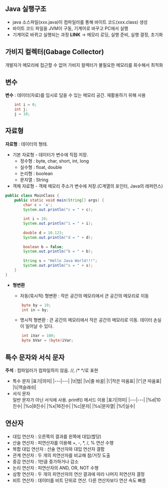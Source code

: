 ## Java 실행구조
 * java 소스파일(xxx.java)이 컴파일러를 통해 바이트 코드(xxx.class) 생성
 * 바이트 코드 파일을 JVM이 구동, 기계어로 바꾸고 PC에서 실행 
 * 기계어로 바뀌고 실행되는 과정 __LINK__ → 메모리 로딩, 실행 준비, 실행 결정, 초기화  
## 가비지 컬렉터(Gabage Collector)
개발자가 메모리에 접근할 수 없어 가비지 컬렉터가 불필요한 메모리를 회수해서 최적화
## 변수
 __변수__ : 데이터(자료)를 임시로 담을 수 있는 메모리 공간. 재활용하기 위해 사용
```java
    int i = 0;
    int j;
    j = 10;
```
## 자료형
__자료형__ : 데이터의 형태.  
* 기본 자료형 - 데이터가 변수에 직접 저장.  
    * 정수형 : byte, char, short, int, long  
    * 실수형 : float, double  
    * 논리형 : boolean  
    * 문자열 : String  
* 객체 자료형 - 객체 메모리 주소가 변수에 저장.(C계열의 포인터, Java의 레퍼런스)  
```java
public class MainClass {
	public static void main(String[] args) {	
		char c = 'a';
		System.out.println("c = " + c);
		
		int i = 10;
		System.out.println("i = " + i);
		
		double d = 10.123;
		System.out.println("d = " + d);
		
		boolean b = false;
		System.out.println("b = " + b);
		
		String s = "Hello Java World!!!";
		System.out.println("s = " + s);		
	}
}
```
* __형변환__  
    * 자동(묵시적) 형변환 : 작은 공간의 메모리에서 큰 공간의 메모리로 이동
    ```java
        byte by = 10;  
        int in = by;  
    ```
    * 명시적 형변환 : 큰 공간의 메모리에서 작은 공간의 메모리로 이동. 데이터 손실이 일어날 수 있다.  

    ```java
        int iVar = 100;  
        byte bVar = (byte)iVar;
    ```
## 특수 문자와 서식 문자
__주석__ : 컴파일러가 컴파일하지 않음. //, /* */로 표현
* 특수 문자
    |표기|의미|
    |---|---|
    |\t|탭|
    |\n|줄 바꿈|
    |\\'|작은 따옴표|
    |\\"|큰 따옴표|
    |\\\\|역슬래쉬|
* 서식 문자  
    일반 문자가 아닌 서식에 사용. printf() 메서드 이용
    |표기|의미|
    |---|---|
    |%d|10진수|
    |%o|8진수|
    |%x|16진수|
    |%c|문자|
    |%s|문자열|
    |%f|실수|
## 연산자
* 대입 연산자 : 오른쪽의 결과를 왼쪽에 대입(할당)
* 산술 연산자 : 피연산자를 이용해 +, -, *, /, % 연산 수행
* 복합 대입 연산자 : 산술 연산자와 대입 연산자 결함
* 관계 연산자 : 두 개의 피연산자를 비교해 참/거짓 도출
* 증감 연산자 : 1만큼 증가하거나 감소
* 논리 연산자 : 피연산자의 AND, OR, NOT 수행
* 삼항 연산자 : 두 개의 피연산자의 연산 결과에 따라 나머지 피연산자 결정
* 비트 연산자 : 데이터를 비트 단위로 연산. 다른 연산자보다 연산 속도 빠름
